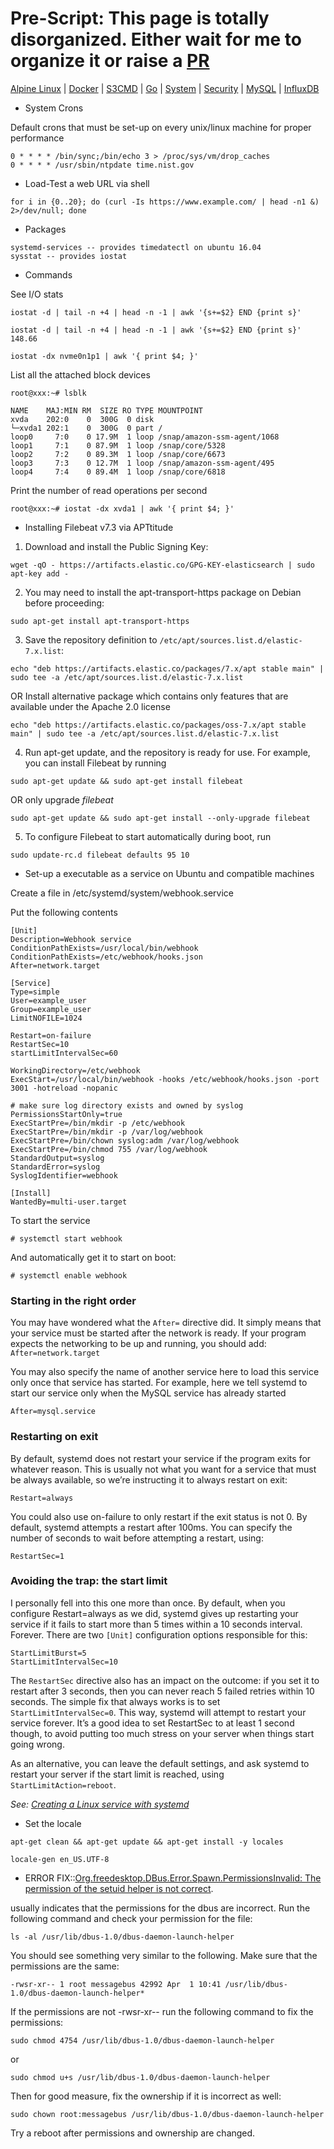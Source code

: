 # Pre-Script: This page is totally disorganized. Either wait for me to organize it or raise a [PR](https://github.com/shammishailaj/myex/compare)

[Alpine Linux](../alpine-linux/) | [Docker](../docker/) | [S3CMD](../s3cmd/) | [Go](../go/) | [System](../system/) | [Security](../security/) | [MySQL](../mysql/) | [InfluxDB](../influxdb/)

- System Crons

Default crons that must be set-up on every unix/linux machine for proper performance

```
0 * * * * /bin/sync;/bin/echo 3 > /proc/sys/vm/drop_caches
0 * * * * /usr/sbin/ntpdate time.nist.gov
```

- Load-Test a web URL via shell

```
for i in {0..20}; do (curl -Is https://www.example.com/ | head -n1 &) 2>/dev/null; done
```


- Packages

```
systemd-services -- provides timedatectl on ubuntu 16.04
sysstat -- provides iostat
```


- Commands

See I/O stats

```
iostat -d | tail -n +4 | head -n -1 | awk '{s+=$2} END {print s}'
```

```
iostat -d | tail -n +4 | head -n -1 | awk '{s+=$2} END {print s}'
148.66
```
```
iostat -dx nvme0n1p1 | awk '{ print $4; }'
```

List all the attached block devices
```
root@xxx:~# lsblk

NAME    MAJ:MIN RM  SIZE RO TYPE MOUNTPOINT
xvda    202:0    0  300G  0 disk 
└─xvda1 202:1    0  300G  0 part /
loop0     7:0    0 17.9M  1 loop /snap/amazon-ssm-agent/1068
loop1     7:1    0 87.9M  1 loop /snap/core/5328
loop2     7:2    0 89.3M  1 loop /snap/core/6673
loop3     7:3    0 12.7M  1 loop /snap/amazon-ssm-agent/495
loop4     7:4    0 89.4M  1 loop /snap/core/6818
```

Print the number of read operations per second

```
root@xxx:~# iostat -dx xvda1 | awk '{ print $4; }'
```


- Installing Filebeat v7.3 via APTtitude
1. Download and install the Public Signing Key:

```wget -qO - https://artifacts.elastic.co/GPG-KEY-elasticsearch | sudo apt-key add -```

2. You may need to install the apt-transport-https package on Debian before proceeding:

```sudo apt-get install apt-transport-https```

3. Save the repository definition to  ```/etc/apt/sources.list.d/elastic-7.x.list```:

```echo "deb https://artifacts.elastic.co/packages/7.x/apt stable main" | sudo tee -a /etc/apt/sources.list.d/elastic-7.x.list```

OR Install alternative package which contains only features that are available under the Apache 2.0 license

```echo "deb https://artifacts.elastic.co/packages/oss-7.x/apt stable main" | sudo tee -a /etc/apt/sources.list.d/elastic-7.x.list```

4. Run apt-get update, and the repository is ready for use. For example, you can install Filebeat by running

```sudo apt-get update && sudo apt-get install filebeat```

OR only upgrade *filebeat*

```sudo apt-get update && sudo apt-get install --only-upgrade filebeat```

5. To configure Filebeat to start automatically during boot, run

```sudo update-rc.d filebeat defaults 95 10```

- Set-up a executable as a service on Ubuntu and compatible machines

Create a file in /etc/systemd/system/webhook.service

Put the following contents

```
[Unit]
Description=Webhook service
ConditionPathExists=/usr/local/bin/webhook
ConditionPathExists=/etc/webhook/hooks.json
After=network.target

[Service]
Type=simple
User=example_user
Group=example_user
LimitNOFILE=1024

Restart=on-failure
RestartSec=10
startLimitIntervalSec=60

WorkingDirectory=/etc/webhook
ExecStart=/usr/local/bin/webhook -hooks /etc/webhook/hooks.json -port 3001 -hotreload -nopanic

# make sure log directory exists and owned by syslog
PermissionsStartOnly=true
ExecStartPre=/bin/mkdir -p /etc/webhook
ExecStartPre=/bin/mkdir -p /var/log/webhook
ExecStartPre=/bin/chown syslog:adm /var/log/webhook
ExecStartPre=/bin/chmod 755 /var/log/webhook
StandardOutput=syslog
StandardError=syslog
SyslogIdentifier=webhook

[Install]
WantedBy=multi-user.target
```

To start the service

```# systemctl start webhook```

And automatically get it to start on boot:

```# systemctl enable webhook```

### Starting in the right order

You may have wondered what the ```After=``` directive did. It simply means that your service must be started after the network is ready. If your program expects the networking to be up and running, you should add:
```After=network.target```

You may also specify the name of another service here to load this service only once that service has started. For example, here we tell systemd to start our service only when the MySQL service has already started

```After=mysql.service```


### Restarting on exit

By default, systemd does not restart your service if the program exits for whatever reason. This is usually not what you want for a service that must be always available, so we’re instructing it to always restart on exit:

```Restart=always```

You could also use on-failure to only restart if the exit status is not 0.
By default, systemd attempts a restart after 100ms. You can specify the number of seconds to wait before attempting a restart, using:

```RestartSec=1```


### Avoiding the trap: the start limit
I personally fell into this one more than once. By default, when you configure Restart=always as we did, systemd gives up restarting your service if it fails to start more than 5 times within a 10 seconds interval. Forever.
There are two ```[Unit]``` configuration options responsible for this:

```
StartLimitBurst=5
StartLimitIntervalSec=10
```

The ```RestartSec``` directive also has an impact on the outcome: if you set it to restart after 3 seconds, then you can never reach 5 failed retries within 10 seconds.
The simple fix that always works is to set ```StartLimitIntervalSec=0```. This way, systemd will attempt to restart your service forever.
It’s a good idea to set RestartSec to at least 1 second though, to avoid putting too much stress on your server when things start going wrong.

As an alternative, you can leave the default settings, and ask systemd to restart your server if the start limit is reached, using ```StartLimitAction=reboot```.

*See: [Creating a Linux service with systemd](https://medium.com/@benmorel/creating-a-linux-service-with-systemd-611b5c8b91d6)*

- Set the locale

```apt-get clean && apt-get update && apt-get install -y locales```

```locale-gen en_US.UTF-8```


- ERROR FIX::[Org.freedesktop.DBus.Error.Spawn.PermissionsInvalid: The permission of the setuid helper is not correct](https://askubuntu.com/a/826626).

usually indicates that the permissions for the dbus are incorrect. Run the following command and check your permission for the file:

```
ls -al /usr/lib/dbus-1.0/dbus-daemon-launch-helper
```

You should see something very similar to the following. Make sure that the permissions are the same:

```
-rwsr-xr-- 1 root messagebus 42992 Apr  1 10:41 /usr/lib/dbus-1.0/dbus-daemon-launch-helper*
```

If the permissions are not -rwsr-xr-- run the following command to fix the permissions:

```
sudo chmod 4754 /usr/lib/dbus-1.0/dbus-daemon-launch-helper
```

or 

```
sudo chmod u+s /usr/lib/dbus-1.0/dbus-daemon-launch-helper
```

Then for good measure, fix the ownership if it is incorrect as well:

```
sudo chown root:messagebus /usr/lib/dbus-1.0/dbus-daemon-launch-helper
```

Try a reboot after permissions and ownership are changed.
